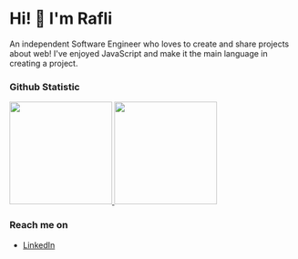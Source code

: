 # Hi! 👋 I'm Rafli

An independent Software Engineer who loves to create and share projects about web! I've enjoyed JavaScript and make it the main language in creating a project.


### Github Statistic
<p align="left">
<a href="https://github.com/penuliscode">
  <img height="180em" src="https://github-readme-stats-eight-theta.vercel.app/api?username=Raflifdlh22&show_icons=true&theme=algolia&include_all_commits=true&count_private=true"/>
  <img height="180em" src="https://github-readme-stats-eight-theta.vercel.app/api/top-langs/?username=Raflifdlh22&layout=compact&layout=compact&theme=algolia"/>
</a>
</p>

### Reach me on
- <a href="https://www.linkedin.com/in/rafli-fadilah-88595a177/">LinkedIn</a>
